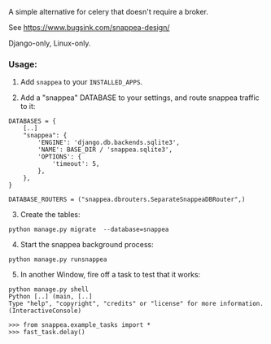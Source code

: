 A simple alternative for celery that doesn't require a broker.

See https://www.bugsink.com/snappea-design/

Django-only, Linux-only.

### Usage:

1. Add `snappea` to your `INSTALLED_APPS`.

2. Add a "snappea" DATABASE to your settings, and route snappea traffic to it:

```
DATABASES = {
    [..]
    "snappea": {
        'ENGINE': 'django.db.backends.sqlite3',
        'NAME': BASE_DIR / 'snappea.sqlite3',
        'OPTIONS': {
            'timeout': 5,
        },
    },
}
 
DATABASE_ROUTERS = ("snappea.dbrouters.SeparateSnappeaDBRouter",)

```

3. Create the tables:

```
python manage.py migrate  --database=snappea
```

4. Start the snappea background process:

```
python manage.py runsnappea
```

5. In another Window, fire off a task to test that it works:

```
python manage.py shell
Python [..] (main, [..]
Type "help", "copyright", "credits" or "license" for more information.
(InteractiveConsole)

>>> from snappea.example_tasks import *
>>> fast_task.delay()
```
